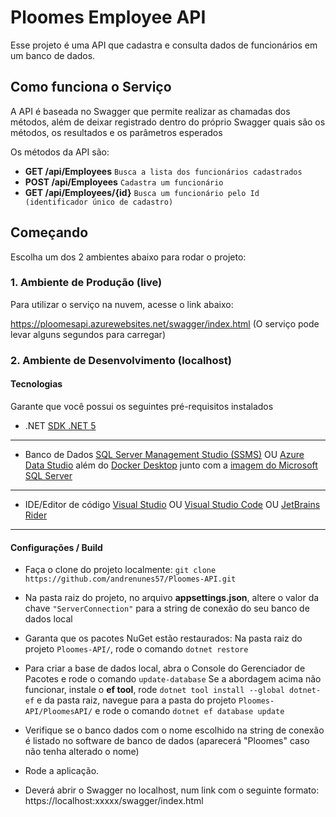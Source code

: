 # Ploomes Employee API

Esse projeto é uma API que cadastra e consulta dados de funcionários em um banco de dados.  

## Como funciona o Serviço
A API é baseada no Swagger que permite realizar as chamadas dos métodos, além de deixar registrado dentro do próprio Swagger quais são os métodos, os resultados e os parâmetros esperados

Os métodos da API são: 

 * **GET /api/Employees** `Busca a lista dos funcionários cadastrados`
 * **POST /api/Employees** `Cadastra um funcionário` 
 * **GET /api/Employees/{id}** `Busca um funcionário pelo Id (identificador único de cadastro)`

## Começando
Escolha um dos 2 ambientes abaixo para rodar o projeto:

### 1. Ambiente de Produção (live)

Para utilizar o serviço na nuvem, acesse o link abaixo:

https://ploomesapi.azurewebsites.net/swagger/index.html
(O serviço pode levar alguns segundos para carregar)


### 2. Ambiente de Desenvolvimento (localhost)

#### Tecnologias 
Garante que você possui os seguintes pré-requisitos instalados

  * .NET
[SDK .NET 5](https://dotnet.microsoft.com/en-us/download/dotnet/5.0)
---

  * Banco de Dados
[SQL Server Management Studio (SSMS)](https://docs.microsoft.com/pt-br/sql/ssms/download-sql-server-management-studio-ssms?view=sql-server-ver15#download-ssms) 
OU 
[Azure Data Studio](https://docs.microsoft.com/pt-br/sql/azure-data-studio/download-azure-data-studio?view=sql-server-ver15#download-azure-data-studio) além do [Docker Desktop](https://www.docker.com/products/docker-desktop/) junto com a [imagem do Microsoft SQL Server](https://hub.docker.com/_/microsoft-mssql-server)
---

  * IDE/Editor de código
[Visual Studio](https://visualstudio.microsoft.com/pt-br/downloads/)
OU
[Visual Studio Code](https://code.visualstudio.com/download)
OU
[JetBrains Rider](https://www.jetbrains.com/pt-br/rider/download/#section=windows)
---

#### Configurações / Build

  * Faça o clone do projeto localmente: `git clone https://github.com/andrenunes57/Ploomes-API.git`

  * Na pasta raiz do projeto, no arquivo **appsettings.json**, altere o valor da chave `"ServerConnection"` para a string de conexão do seu banco de dados local

  * Garanta que os pacotes NuGet estão restaurados:
Na pasta raiz do projeto `Ploomes-API/`, rode o comando `dotnet restore`

  * Para criar a base de dados local, abra o Console do Gerenciador de Pacotes e rode o comando `update-database`
Se a abordagem acima não funcionar, instale o **ef tool**, rode `dotnet tool install --global dotnet-ef` e da pasta raiz, navegue para a pasta do projeto `Ploomes-API/PloomesAPI/` e rode o comando `dotnet ef database update`

  * Verifique se o banco dados com o nome escolhido na string de conexão é listado no software de banco de dados (aparecerá "Ploomes" caso não tenha alterado o nome)  

  * Rode a aplicação.

  * Deverá abrir o Swagger no localhost, num link com o seguinte formato: https://localhost:xxxxx/swagger/index.html



